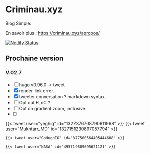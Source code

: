 # Criminau.xyz

Blog Simple.

En savoir plus :   <https://criminau.xyz/apropos/>


[![Netlify Status](https://api.netlify.com/api/v1/badges/f6104326-809a-4b92-8914-4a7a34467c5c/deploy-status)](https://app.netlify.com/sites/criminau-site/deploys)


## Prochaine version

### V.02.7

- [ ] hugo v0.96.0 -> tweet
- [X] render-link error.
- [X] tweeter conversation ? markdown syntax.
- [ ] Opt out FLoC ?
- [ ] Opt on gradient zoom, inclusive.
- [ ]



{{< tweet user="yeghig" id="1327376708790611968" >}}
{{< tweet user="Mukhtarr_MD" id="1327151230897057794" >}}


```
{{< tweet user="GoHugoIO" id="877500564405444608" >}}
```

```
{{< tweet user="NASA" id="495719809695621121" >}}
```
